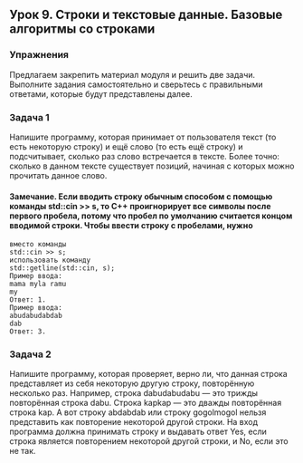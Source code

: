 ## Урок 9. Строки и текстовые данные. Базовые алгоритмы со строками

### Упражнения
Предлагаем закрепить материал модуля и решить две задачи.  
Выполните задания самостоятельно и сверьтесь с правильными ответами, которые будут представлены далее.

### Задача 1

Напишите программу, которая принимает от пользователя текст (то есть некоторую строку) и ещё слово (то есть ещё строку) и подсчитывает, сколько раз слово встречается в тексте. Более точно: сколько в данном тексте существует позиций, начиная с которых можно прочитать данное слово.

#### Замечание. Если вводить строку обычным способом с помощью команды std::cin >> s, то С++ проигнорирует все символы после первого пробела, потому что пробел по умолчанию считается концом вводимой строки. Чтобы ввести строку с пробелами, нужно 
```
вместо команды
std::cin >> s;
использовать команду
std::getline(std::cin, s);
Пример ввода:
mama myla ramu
my
Ответ: 1.
Пример ввода:
abudabudabdab
dab
Ответ: 3.
```
### Задача 2

Напишите программу, которая проверяет, верно ли, что данная строка представляет из себя некоторую другую строку, повторённую несколько раз. Например, строка dabudabudabu — это трижды повторённая строка dabu. Строка kapkap — это дважды повторённая строка kap. А вот строку abdabdab или строку gogolmogol нельзя представить как повторение некоторой другой строки.
На вход программа должна принимать строку и выдавать ответ Yes, если строка является повторением некоторой другой строки, и No, если это не так.
